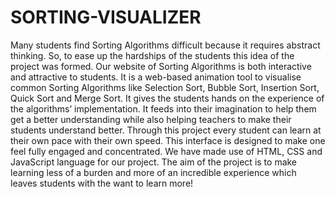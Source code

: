# SORTING-VISUALIZER
Many students find Sorting Algorithms difficult because it requires abstract thinking. So, to ease up the hardships of the students this idea of the project was formed. Our website of Sorting Algorithms is both interactive and attractive to students. It is a web-based animation tool to visualise common Sorting Algorithms like Selection Sort, Bubble Sort, Insertion Sort, Quick Sort and Merge Sort. It gives the students hands on the experience of the algorithms’ implementation. It feeds into their imagination to help them get a better understanding while also helping teachers to make their students understand better. Through this project every student can learn at their own pace with their own speed. This interface is designed to make one feel fully engaged and concentrated. We have made use of HTML, CSS and JavaScript language for our project. The aim of the project is to make learning less of a burden and more of an incredible experience which leaves students with the want to learn more!
